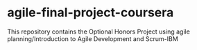 # agile-final-project-coursera
This repository contains the Optional Honors Project using agile planning/Introduction to Agile Development and Scrum-IBM
